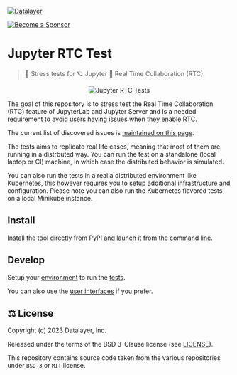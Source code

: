 [![Datalayer](https://assets.datalayer.design/datalayer-25.svg)](https://datalayer.io)

[![Become a Sponsor](https://img.shields.io/static/v1?label=Become%20a%20Sponsor&message=%E2%9D%A4&logo=GitHub&style=flat&color=1ABC9C)](https://github.com/sponsors/datalayer)

# Jupyter RTC Test

> 📶 Stress tests for 🪐 Jupyter 🔌 Real Time Collaboration (RTC).

<div align="center" style="text-align: center">
  <img alt="Jupyter RTC Tests" src="https://datalayer-jupyter-examples.s3.amazonaws.com/jupyter-rtc-test.gif" />
</div>


The goal of this repository is to stress test the Real Time Collaboration (RTC) feature of JupyterLab and Jupyter Server and is a needed requirement [to avoid users having issues when they enable RTC](./docs/why.md).

The current list of discovered issues is [maintained on this page](./docs/issues.md).

The tests aims to replicate real life cases, meaning that most of them are running in a distrbuted way. You can run the test on a standalone (local laptop or CI) machine, in which case the distributed behavior is simulated.

You can also run the tests in a real a distributed environment like Kubernetes, this however requires you to setup additional infrastructure and configuration. Please note you can also run the Kubernetes flavored tests on a local Minikube instance.

## Install

[Install](./docs/install.md) the tool directly from PyPI and [launch it](./docs/use.md) from the command line.

## Develop

Setup your [environment](./docs/environment.md) to run the [tests](./docs/tests.md).

You can also use the [user interfaces](./docs/ui.md) if you prefer.

## ⚖️ License

Copyright (c) 2023 Datalayer, Inc.

Released under the terms of the BSD 3-Clause license (see [LICENSE](./LICENSE)).

This repository contains source code taken from the various repositories under `BSD-3` or `MIT` license. 
